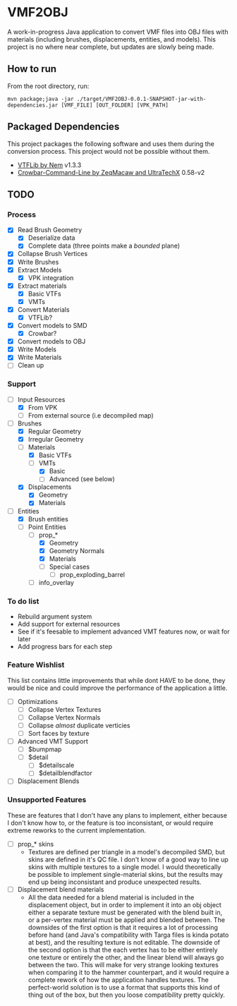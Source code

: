 # VMF2OBJ

A work-in-progress Java application to convert VMF files into OBJ files with materials (including brushes, displacements, entities, and models). This project is no where near complete, but updates are slowly being made.

## How to run

From the root directory, run:

`mvn package;java -jar ./target/VMF2OBJ-0.0.1-SNAPSHOT-jar-with-dependencies.jar [VMF_FILE] [OUT_FOLDER] [VPK_PATH]`

## Packaged Dependencies

This project packages the following software and uses them during the conversion process. This project would not be possible without them.

- [VTFLib by Nem](http://nemesis.thewavelength.net/index.php?p=40) v1.3.3
- [Crowbar-Command-Line by ZeqMacaw and UltraTechX](https://github.com/UltraTechX/Crowbar-Command-Line) 0.58-v2

## TODO

### Process
- [X] Read Brush Geometry
    - [X] Deserialize data
    - [X] Complete data (three points make a *bounded* plane)
- [X] Collapse Brush Vertices
- [X] Write Brushes
- [X] Extract Models
    - [X] VPK integration
- [X] Extract materials
    - [X] Basic VTFs
    - [X] VMTs
- [X] Convert Materials
    - [X] VTFLib?
- [X] Convert models to SMD
    - [X] Crowbar?
- [X] Convert models to OBJ
- [X] Write Models
- [X] Write Materials
- [ ] Clean up

### Support
- [ ] Input Resources
    - [X] From VPK
    - [ ] From external source (i.e decompiled map)
- [ ] Brushes
    - [X] Regular Geometry
    - [X] Irregular Geometry
    - [ ] Materials
        - [X] Basic VTFs
        - [ ] VMTs
            - [X] Basic
            - [ ] Advanced (see below)
    - [X] Displacements
        - [X] Geometry
        - [X] Materials
- [ ] Entities
    - [X] Brush entities
    - [ ] Point Entities
        - [ ] prop_*
            - [X] Geometry
            - [X] Geometry Normals
            - [X] Materials
            - [ ] Special cases
                - [ ] prop_exploding_barrel
        - [ ] info_overlay

### To do list

- Rebuild argument system
- Add support for external resources
- See if it's feesable to implement advanced VMT features now, or wait for later
- Add progress bars for each step

### Feature Wishlist
This list contains little improvements that while dont HAVE to be done, they would be nice and could improve the performance of the application a little.

- [ ] Optimizations
    - [ ] Collapse Vertex Textures
    - [ ] Collapse Vertex Normals
    - [ ] Collapse *almost* duplicate verticies
    - [ ] Sort faces by texture
- [ ] Advanced VMT Support
    - [ ] $bumpmap
    - [ ] $detail
        - [ ] $detailscale
        - [ ] $detailblendfactor
- [ ] Displacement Blends

### Unsupported Features
These are features that I don't have any plans to implement, either because I don't know how to, or the feature is too inconsistant, or would require extreme reworks to the current implementation.

- [ ] prop_* skins
    - Textures are defined per triangle in a model's decompiled SMD, but skins are defined in it's QC file. I don't know of a good way to line up skins with multiple textures to a single model. I would theoretically be possible to implement single-material skins, but the results may end up being inconsistant and produce unexpected results.
- [ ] Displacement blend materials
    - All the data needed for a blend material is included in the displacement object, but in order to implement it into an obj object either a separate texture must be generated with the blend built in, or a per-vertex material must be applied and blended between. The downsides of the first option is that it requires a lot of processing before hand (and Java's compatibility with Targa files is kinda potato at best), and the resulting texture is not editable. The downside of the second option is that the each vertex has to be either entirely one texture or entirely the other, and the linear blend will always go between the two. This will make for very strange looking textures when comparing it to the hammer counterpart, and it would require a complete rework of how the application handles textures. The perfect-world solution is to use a format that supports this kind of thing out of the box, but then you loose compatibility pretty quickly.